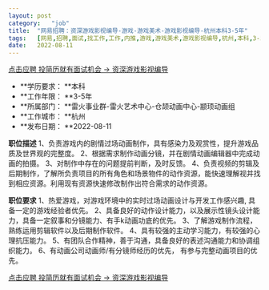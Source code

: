 ```yaml
---
layout:	post
category:	"job"
title:	"网易招聘：资深游戏影视编导-游戏-游戏美术-游戏影视编导-杭州本科3-5年"
tags:	[网易,招聘,面试,找工作,工作,内推,游戏,游戏美术,游戏影视编导,杭州,本科,3-5年]
date:	2022-08-11
---
```


[点击应聘 投简历就有面试机会 -> 资深游戏影视编导](http://mobile.bole.netease.com/bole/boleDetail?id=15454&employeeId=346f03c3cda5f04c&key=all)



- **学历要求： **本科
- **工作年限： **3-5年
- **所属部门： **雷火事业群-雷火艺术中心-仓颉动画中心-颛顼动画组
- **工作城市： **杭州
- **发布日期： **2022-08-11



**职位描述**
1、负责游戏内的剧情过场动画制作，具有感染力及观赏性，提升游戏品质及世界观的完整度。
2、根据需求制作动画分镜，并在剧情动画编辑器中完成动画的拍摄。
3、对制作中存在的问题提前判断，及时反馈。
4、负责视频的剪辑及后期制作，了解所负责项目的所有角色和场景物件的动作资源，能快速理解视并找到相应资源。利用现有资源快速修改制作出符合需求的动作资源。



**职位要求**
1、热爱游戏，对游戏环境中的实时过场动画设计与开发工作感兴趣, 具备一定的游戏经验者优先。
2、具备良好的动作设计能力，以及展示性镜头设计能力，具备一定叙事和分镜能力、有手k动画功底的优先。
3、了解游戏制作流程，熟练运用剪辑软件以及后期制作软件。
4、具有较强的主动学习能力，有较强的心理抗压能力。
5、有团队合作精神，善于沟通，具备良好的表述沟通能力和协调组织能力。
6、有动画公司动画师/有分镜师经历的优先， 有参与完整动画项目的优先。



[点击应聘 投简历就有面试机会 -> 资深游戏影视编导](http://mobile.bole.netease.com/bole/boleDetail?id=15454&employeeId=346f03c3cda5f04c&key=all)